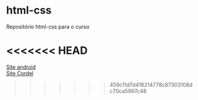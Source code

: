 # html-css
 Repositório html-css para o curso

<<<<<<< HEAD
=======
<a href="https://raysidney.github.io/html-css/desafios/011-siteandroid/index.html">Site android</a>  <br>
<a href="https://raysidney.github.io/html-css/desafios/012-Cordel/index.html">Site Cordel</a> 
>>>>>>> 459c11d7d418214778c87303108dc70ca5997c48
